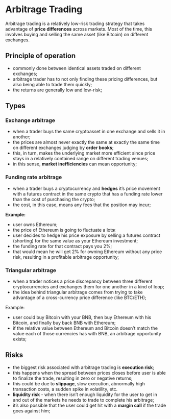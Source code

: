 # Arbitrage Trading

Arbitrage trading is a relatively low-risk trading strategy that takes advantage of **price differences** across markets. Most of the time, this involves buying and selling the same 
asset (like Bitcoin) on different exchanges.

## Principle of operation

- commonly done between identical assets traded on different exchanges;
- arbitrage trader has to not only finding these pricing differences, but also being able to trade them quickly;
- the returns are generally low and low-risk;

## Types

### Exchange arbitrage

- when a trader buys the same cryptoasset in one exchange and sells it in another;
- the prices are almost never exactly the same at exactly the same time on different exchanges judging by **order books**;
- this, in turn, makes the underlying market more efficient since price stays in a relatively contained range on different trading venues;
- in this sense, **market inefficiencies** can mean opportunity;

### Funding rate arbitrage

- when a trader buys a cryptocurrency and **hedges** it’s price movement with a futures contract in the same crypto that has a funding rate lower than the cost of purchasing the crypto;
- the cost, in this case, means any fees that the position may incur;

**Example:**

- user owns Ethereum;
- the price of Ethereum is going to fluctuate a lotж
- user decides to hedge his price exposure by selling a futures contract (shorting) for the same value as your Ethereum investment;
- the funding rate for that contract pays you 2%;
- that would mean he will get 2% for owning Ethereum without any price risk, resulting in a profitable arbitrage opportunity;

### Triangular arbitrage

- when a trader notices a price discrepancy between three different cryptocurrencies and exchanges them for one another in a kind of loop;
- the idea behind triangular arbitrage comes from trying to take advantage of a cross-currency price difference (like BTC/ETH);

Example: 

- user could buy Bitcoin with your BNB, then buy Ethereum with his Bitcoin, and finally buy back BNB with Ethereum;
- if the relative value between Ethereum and Bitcoin doesn’t match the value each of those currencies has with BNB, an arbitrage opportunity exists;

## Risks

- the biggest risk associated with arbitrage trading is **execution risk**;
- this happens when the spread between prices closes before user is able to finalize the trade, resulting in zero or negative returns;
- this could be due to **slippage**, slow execution, abnormally high transaction costs, a sudden spike in volatility, etc.
- **liquidity risk** - when there isn’t enough liquidity for the user to get in and out of the markets he needs to trade to complete his arbitrage;
- it’s also possible that the user could get hit with a **margin call** if the trade goes against him;